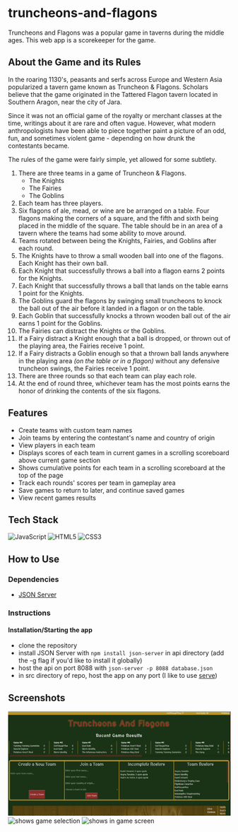 # truncheons-and-flagons

Truncheons and Flagons was a popular game in taverns during the middle ages. This web app is a scorekeeper for the game.

## About the Game and its Rules

In the roaring 1130's, peasants and serfs across Europe and Western Asia popularized a tavern game known as Truncheon & Flagons. Scholars believe that the game originated in the Tattered Flagon tavern located in Southern Aragon, near the city of Jara.

Since it was not an official game of the royalty or merchant classes at the time, writings about it are rare and often vague. However, what modern anthropologists have been able to piece together paint a picture of an odd, fun, and sometimes violent game - depending on how drunk the contestants became.

The rules of the game were fairly simple, yet allowed for some subtlety.

1. There are three teams in a game of Truncheon & Flagons.
    - The Knights
    - The Fairies
    - The Goblins
1. Each team has three players.
1. Six flagons of ale, mead, or wine are be arranged on a table. Four flagons making the corners of a square, and the fifth and sixth being placed in the middle of the square. The table should be in an area of a tavern where the teams had some ability to move around.
1. Teams rotated between being the Knights, Fairies, and Goblins after each round.
1. The Knights have to throw a small wooden ball into one of the flagons. Each Knight has their own ball.
1. Each Knight that successfully throws a ball into a flagon earns 2 points for the Knights.
1. Each Knight that successfully throws a ball that lands on the table earns 1 point for the Knights.
1. The Goblins guard the flagons by swinging small truncheons to knock the ball out of the air before it landed in a flagon or on the table.
1. Each Goblin that successfully knocks a thrown wooden ball out of the air earns 1 point for the Goblins.
1. The Fairies can distract the Knights or the Goblins.
1. If a Fairy distract a Knight enough that a ball is dropped, or thrown out of the playing area, the Fairies receive 1 point.
1. If a Fairy distracts a Goblin enough so that a thrown ball lands anywhere in the playing area _(on the table or in a flagon)_ without any defensive truncheon swings, the Fairies receive 1 point.
1. There are three rounds so that each team can play each role.
1. At the end of round three, whichever team has the most points earns the honor of drinking the contents of the six flagons.

## Features

-   Create teams with custom team names
-   Join teams by entering the contestant's name and country of origin
-   View players in each team
-   Displays scores of each team in current games in a scrolling scoreboard above current game section
-   Shows cumulative points for each team in a scrolling scoreboard at the top of the page
-   Track each rounds' scores per team in gameplay area
-   Save games to return to later, and continue saved games
-   View recent games results

## Tech Stack

![JavaScript](https://img.shields.io/badge/javascript-%23323330.svg?style=for-the-badge&logo=javascript&logoColor=%23F7DF1E)
![HTML5](https://img.shields.io/badge/html5-%23E34F26.svg?style=for-the-badge&logo=html5&logoColor=white)
![CSS3](https://img.shields.io/badge/css3-%231572B6.svg?style=for-the-badge&logo=css3&logoColor=white)

## How to Use

### Dependencies

-   [JSON Server](https://github.com/typicode/json-server)

### Instructions

#### Installation/Starting the app

-   clone the repository
-   install JSON Server with `npm install json-server` in api directory (add the -g flag if you'd like to install it globally)
-   host the api on port 8088 with `json-server -p 8088 database.json`
-   in src directory of repo, host the app on any port (I like to use [serve](https://www.npmjs.com/package/serve))

## Screenshots

![shows teams](./media/teams.png)
![shows game selection](./media/game-choice.png)
![shows in game screen](./media/in-game.png)
